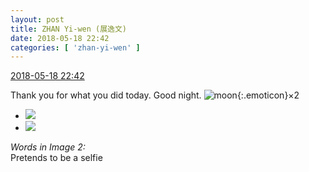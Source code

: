 ```yaml
---
layout: post
title: ZHAN Yi-wen (展逸文)
date: 2018-05-18 22:42
categories: [ 'zhan-yi-wen' ]
---
```


<div class="weibo-info">
  <a href="https://weibo.com/6108090526/GhgJo5dZl">2018-05-18 22:42</a>
</div>

Thank you for what you did today. Good night. ![moon](https://img.t.sinajs.cn/t4/appstyle/expression/ext/normal/d5/2018new_yueliang_org.png){:.emoticon}×2

<!-- more -->

<ul class="weibo-pic-list-1">
  <li class="weibo-pic">
    <a href="https://wx3.sinaimg.cn/mw690/006FmVn8ly1frfvgvg9rvj30zk0qo7d7.jpg"><img src="https://wx3.sinaimg.cn/thumb150/006FmVn8ly1frfvgvg9rvj30zk0qo7d7.jpg"/></a>
  </li>
  <li class="weibo-pic">
    <a href="https://wx2.sinaimg.cn/mw690/006FmVn8ly1frfvhhhi3hj30ku112gm2.jpg"><img src="https://wx2.sinaimg.cn/thumb150/006FmVn8ly1frfvhhhi3hj30ku112gm2.jpg"/></a>
  </li>
</ul>

*Words in Image 2:*  
Pretends to be a selfie
